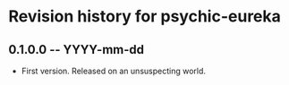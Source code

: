 # Revision history for psychic-eureka

## 0.1.0.0 -- YYYY-mm-dd

* First version. Released on an unsuspecting world.
